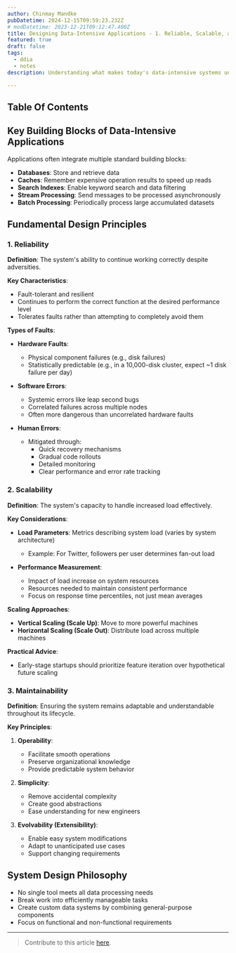 ```yaml
---
author: Chinmay Mandke
pubDatetime: 2024-12-15T09:59:23.232Z
# modDatetime: 2023-12-21T09:12:47.400Z
title: Designing Data-Intensive Applications - 1. Reliable, Scalable, and Maintainable Applications
featured: true
draft: false
tags:
  - ddia
  - notes
description: Understanding what makes today's data-intensive systems unique.

---
```


## Table Of Contents

## Key Building Blocks of Data-Intensive Applications

Applications often integrate multiple standard building blocks:

- **Databases**: Store and retrieve data
- **Caches**: Remember expensive operation results to speed up reads
- **Search Indexes**: Enable keyword search and data filtering
- **Stream Processing**: Send messages to be processed asynchronously
- **Batch Processing**: Periodically process large accumulated datasets

## Fundamental Design Principles

### 1. Reliability

**Definition**: The system's ability to continue working correctly despite adversities.

**Key Characteristics**:

- Fault-tolerant and resilient
- Continues to perform the correct function at the desired performance level
- Tolerates faults rather than attempting to completely avoid them

**Types of Faults**:

- **Hardware Faults**:

  - Physical component failures (e.g., disk failures)
  - Statistically predictable (e.g., in a 10,000-disk cluster, expect ~1 disk failure per day)

- **Software Errors**:
  - Systemic errors like leap second bugs
  - Correlated failures across multiple nodes
  - Often more dangerous than uncorrelated hardware faults

- **Human Errors**:
  - Mitigated through:
    - Quick recovery mechanisms
    - Gradual code rollouts
    - Detailed monitoring
    - Clear performance and error rate tracking

### 2. Scalability

**Definition**: The system's capacity to handle increased load effectively.

**Key Considerations**:

- **Load Parameters**: Metrics describing system load (varies by system architecture)
  - Example: For Twitter, followers per user determines fan-out load

- **Performance Measurement**:
  - Impact of load increase on system resources
  - Resources needed to maintain consistent performance
  - Focus on response time percentiles, not just mean averages

**Scaling Approaches**:

- **Vertical Scaling (Scale Up)**: Move to more powerful machines
- **Horizontal Scaling (Scale Out)**: Distribute load across multiple machines

**Practical Advice**:

- Early-stage startups should prioritize feature iteration over hypothetical future scaling

### 3. Maintainability

**Definition**: Ensuring the system remains adaptable and understandable throughout its lifecycle.

**Key Principles**:

1. **Operability**:
   - Facilitate smooth operations
   - Preserve organizational knowledge
   - Provide predictable system behavior

2. **Simplicity**:
   - Remove accidental complexity
   - Create good abstractions
   - Ease understanding for new engineers

3. **Evolvability (Extensibility)**:
   - Enable easy system modifications
   - Adapt to unanticipated use cases
   - Support changing requirements

## System Design Philosophy

- No single tool meets all data processing needs
- Break work into efficiently manageable tasks
- Create custom data systems by combining general-purpose components
- Focus on functional and non-functional requirements

---
> Contribute to this article [here](https://github.com/programmer-04/ddia-notes.git).
